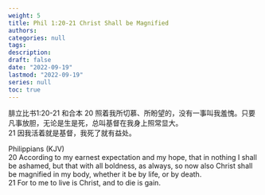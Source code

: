 ```yaml
---
weight: 5
title: Phil 1:20-21 Christ Shall be Magnified
authors:
categories: null
tags:
description: 
draft: false
date: "2022-09-19"
lastmod: "2022-09-19"
series: null
toc: true
---
```

‪腓立比书‬1:20-21 和合本
20 照着我所切慕、所盼望的，没有一事叫我羞愧。只要凡事放胆，无论是生是死，总叫基督在我身上照常显大。   
21 因我活着就是基督，我死了就有益处。

Philippians (KJV)  
20 According to my earnest expectation and my hope, that in nothing I shall be ashamed, but that with all boldness, as always, so now also Christ shall be magnified in my body, whether it be by life, or by death.  
21 For to me to live is Christ, and to die is gain.  
<!--more-->

